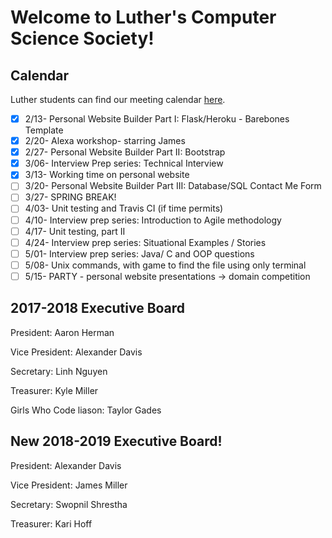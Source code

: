 # Welcome to Luther's Computer Science Society!


## Calendar
Luther students can find our meeting calendar [here](https://calendar.google.com/calendar/embed?src=luther.edu_81i8tmkhkeafp278etjdao7c3c%40group.calendar.google.com&ctz=America/Chicago).


- [x] 2/13- Personal Website Builder Part I: Flask/Heroku - Barebones Template 
- [x] 2/20- Alexa workshop- starring James
- [x] 2/27- Personal Website Builder Part II: Bootstrap 
- [x] 3/06- Interview Prep series: Technical Interview
- [x] 3/13- Working time on personal website
- [ ] 3/20- Personal Website Builder Part III: Database/SQL Contact Me Form
- [ ] 3/27- SPRING BREAK!
- [ ] 4/03- Unit testing and Travis CI (if time permits)
- [ ] 4/10- Interview prep series: Introduction to Agile methodology 
- [ ] 4/17- Unit testing, part II 
- [ ] 4/24- Interview prep series: Situational Examples / Stories 
- [ ] 5/01- Interview prep series: Java/ C and OOP questions
- [ ] 5/08- Unix commands, with game to find the file using only terminal
- [ ] 5/15- PARTY - personal website presentations -> domain competition

## 2017-2018 Executive Board
President: Aaron Herman

Vice President: Alexander Davis

Secretary: Linh Nguyen

Treasurer: Kyle Miller

Girls Who Code liason: Taylor Gades

## New 2018-2019 Executive Board!
President: Alexander Davis

Vice President: James Miller

Secretary: Swopnil Shrestha

Treasurer: Kari Hoff
